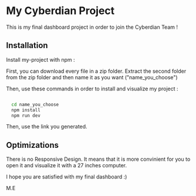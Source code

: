 
# My Cyberdian Project

This is my final dashboard project in order to join the Cyberdian Team !





## Installation

Install my-project with npm :

First, you can download every file in a zip folder. 
Extract the second folder from the zip folder and then name it as you want ("name_you_choose")


Then, use these commands in order to install and visualize my project :


```bash

  cd name_you_choose
  npm install
  npm run dev

```
Then, use the link you generated.
    
## Optimizations

There is no Responsive Design.
It means that it is more convinient for you to open it and visualize it with a 27 inches computer.

I hope you are satisfied with my final dashboard :)


M.E
